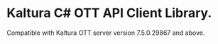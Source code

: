# Kaltura C# OTT API Client Library.
Compatible with Kaltura OTT server version 7.5.0.29867 and above.
